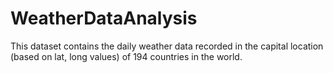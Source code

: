 # WeatherDataAnalysis
This dataset contains the daily weather data recorded in the capital location (based on lat, long values) of 194 countries in the world. 
